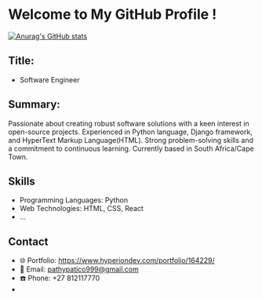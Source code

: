 # Welcome to My GitHub Profile !
[![Anurag's GitHub stats](https://github-readme-stats.vercel.app/api?username=tshamala-pathy)](https://github.com/anuraghazra/github-readme-stats)

## Title:
- Software Engineer

## Summary:

Passionate about creating robust software solutions with a keen interest in open-source projects. 
Experienced in Python language, Django framework, and HyperText Markup Language(HTML). 
Strong problem-solving skills and a commitment to continuous learning. Currently based in South Africa/Cape Town.

## Skills

- Programming Languages: Python
- Web Technologies: HTML, CSS, React
- ...

## Contact

- 🌐 Portfolio: https://www.hyperiondev.com/portfolio/164229/
- 📧 Email: pathypatico999@gmail.com
- ☎️ Phone: +27 812117770
- 

